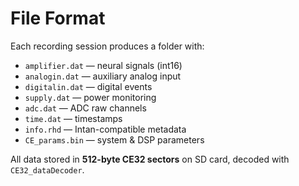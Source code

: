 
# File Format

Each recording session produces a folder with:

- `amplifier.dat` — neural signals (int16)
- `analogin.dat` — auxiliary analog input
- `digitalin.dat` — digital events
- `supply.dat` — power monitoring
- `adc.dat` — ADC raw channels
- `time.dat` — timestamps
- `info.rhd` — Intan-compatible metadata
- `CE_params.bin` — system & DSP parameters

All data stored in **512-byte CE32 sectors** on SD card, decoded with `CE32_dataDecoder`.

